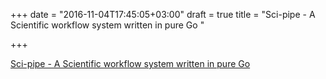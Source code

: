 +++
date = "2016-11-04T17:45:05+03:00"
draft = true
title = "Sci-pipe - A Scientific workflow system written in pure Go "

+++

<p><a href="https://github.com/scipipe/scipipe">Sci-pipe - A Scientific workflow system written in pure Go </a></p>
